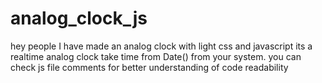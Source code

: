 # analog_clock_js
hey people
I have made an analog clock with light css and javascript 
its a realtime analog clock take time from Date() from your system.
you can check js file comments for better understanding of code readability 